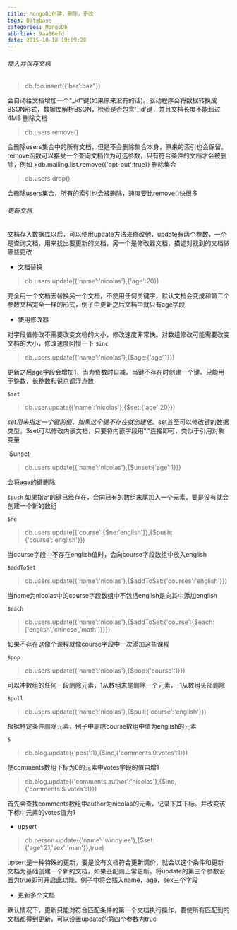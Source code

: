 ```yaml
---
title: MongoDb创建，删除，更改
tags: Database
categories: MongoDb
abbrlink: 9aa16efd
date: 2015-10-18 19:09:28
---
```

###### 插入并保存文档
>db.foo.insert({'bar':baz"})

会自动给文档增加一个"_id"键(如果原来没有的话)。驱动程序会将数据转换成BSON形式，数据库解析BSON，检验是否包含'_id'键，并且文档长度不能超过4MB
删除文档
>db.users.remove()

会删除users集合中的所有文档，但是不会删除集合本身，原来的索引也会保留。remove函数可以接受一个查询文档作为可选参数，只有符合条件的文档才会被删除，例如 >db.mailing.list.remove({'opt-out':true})
删除集合
>db.users.drop()

会删除users集合，所有的索引也会被删除，速度要比remove()快很多
###### 更新文档
文档存入数据库以后，可以使用update方法来修改他，update有两个参数，一个是查询文档，用来找出要更新的文档，另一个是修改器文档，描述对找到的文档做哪些更改
<!--more-->

* 文档替换
>db.users.update({'name':'nicolas'},{'age':20})

完全用一个文档去替换另一个文档，不使用任何关键字，默认文档会变成和第二个参数文档完全一样的形式，例子中更新之后文档中就只有age字段

* 使用修改器

对字段值修改不需要改变文档的大小，修改速度非常快。对数组修改可能需要改变文档的大小，修改速度回慢一下
`$inc`
>db.users.update({'name':'nicolas'},{$age:{'age',1}})

更新之后age字段会增加1，当为负数时自减。当键不存在时创建一个键。只能用于整数，长整数和说京都浮点数

`$set`
>db.user.update({'name':'nicolas'},{$set:{'age':20}}) 

$set用来指定一个键的值，如果这个键不存在就创建他。$set甚至可以修改键的数据类型。$set可以修改内嵌文档，只要将内嵌字段用"."连接即可，类似于引用对象变量

`$unset·
>db.users.update({'name':'nicolas'},{$unset:{'age':1}})

会将age的键删除

`$push`
如果指定的键已经存在，会向已有的数组末尾加入一个元素，要是没有就会创建一个新的数组



`$ne`
>db.users.update({'course':{$ne:'english'}},{$push:{'course':'english'}})    

当course字段中不存在english值时，会向course字段数组中放入english

`$addToSet`
>db.users.update({'name':'nicolas'},{$addToSet:{'courses':'english'}})

当name为nicolas中的course字段数组中不包括english是向其中添加english

`$each`
>db.users.update({'name':'nicolas'},{$addToSet:{'course':{$each:['english','chinese','math']}}})    

如果不存在这像个课程就像course字段中一次添加这些课程

`$pop`
>db.users.update({'name':'nicolas'},{$pop:{'course':1}})    

可以冲数组的任何一段删除元素，1从数组末尾删除一个元素，-1从数组头部删除

`$pull`
>db.users.update({'name':'nicolas'},{$pull:{'course':'english'}})	

根据特定条件删除元素，例子中删除course数组中值为english的元素

`$`
>db.blog.update({'post':1},{$inc,{'comments.0.votes':1}})

使comments数组下标为0的元素中votes字段的值自增1
>db.blog.update({'comments.author':'nicolas'},{$inc,{'comments.$.votes':1}})

首先会查找comments数组中author为nicolas的元素，记录下其下标。并改变该下标中元素的votes值为1

* upsert

> db.person.update({'name':'windylee'},{$set:{'age':21,'sex':'man'}},true)

upsert是一种特殊的更新，要是没有文档符合更新调价，就会以这个条件和更新文档为基础创建一个新的文档，如果匹配则正常更新。将update的第三个参数设置为true即可开启此功能。例子中将会插入name，age，sex三个字段

- 更新多个文档

默认情况下，更新只能对符合匹配条件的第一个文档执行操作，要使所有匹配到的文档都得到更新，可以设置update的第四个参数为true


